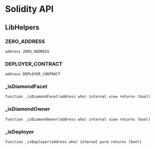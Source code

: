 # Solidity API

## LibHelpers

### ZERO_ADDRESS

```solidity
address ZERO_ADDRESS
```

### DEPLOYER_CONTRACT

```solidity
address DEPLOYER_CONTRACT
```

### _isDiamondFacet

```solidity
function _isDiamondFacet(address who) internal view returns (bool)
```

### _isDiamondOwner

```solidity
function _isDiamondOwner(address who) internal view returns (bool)
```

### _isDeployer

```solidity
function _isDeployer(address who) internal pure returns (bool)
```

